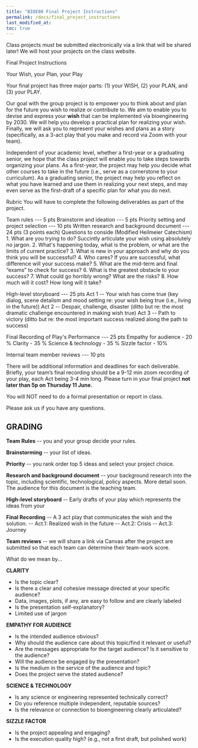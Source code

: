```yaml
---
title: "BIOE80 Final Project Instructions"
permalink: /docs/final_project_instructions
last_modified_at: 
toc: true
---
```


Class projects must be submitted electronically via a link that will be shared later! We will host your projects on the class website.

Final Project Instructions

Your Wish, your Plan, your Play 

Your final project has three major parts: (1) your WISH, (2) your PLAN, and (3) your PLAY.  

Our goal with the group project is to empower you to think about and plan for the future you wish to realize or contribute to.  We aim to enable you to devise and express your **wish** that can be implemented via bioengineering by 2030.  We will help you develop a practical plan for realizing your wish.  Finally, we will ask you to represent your wishes and plans as a story  (specifically, as a 3-act play that you make and record via Zoom with your team).   

Independent of your academic level, whether a first-year or a graduating senior, we hope that the class project will enable you to take steps towards organizing your plans.  As a first-year, the project may help you decide what other courses to take in the future (i.e., serve as a cornerstone to your curriculum).  As a graduating senior, the project may help you reflect on what you have learned and use them in realizing your next steps, and may even serve as the first-draft of a specific plan for what you do next.  

Rubric 
You will have to complete the following deliverables as part of the project.

Team rules --- 5 pts
Brainstorm and ideation --- 5 pts
Priority setting and project selection --- 10 pts
Written research and background document  --- 24 pts (3 points each)
	Questions to conside (Modified Heilmeier Catechism)
    1. What are you trying to do? Succintly articulate your wish using absolutely no jargon.
	  2. What's happening today, what is the problem, or what are the limits of current practice?
	  3. What is new in your approach and why do you think you will be successful?
	  4. Who cares? If you are successful, what difference will your success make?
    5. What are the mid-term and final “exams” to check for success?
	  6. What is the greatest obstacle to your success?
	  7. What could go horribly wrong? What are the risks?
	  8. How much will it cost?  How long will it take?

High-level storyboard --- 25 pts
    Act 1 -- Your wish has come  true (key dialog, scene detailsm and mood setting re: your wish being true (i.e., living in the future)) 
    Act 2 -- Despair, challenge, disaster (ditto but re: the most dramatic challenge encountered in making wish true)
    Act 3 -- Path to victory (ditto but re: the most important success realized along the path to success)

Final Recording of Play's Performance --- 25 pts
	 Empathy for audience - 20 %
	 Clarity - 35 %
	 Science & technology - 35 %
	 Sizzle factor - 10%

Internal team member reviews --- 10 pts

There will be additional information and deadlines for each deliverable.
Briefly, your team’s final recording should be a 9-12 min zoom recording of your play, each Act being 3-4 min long. 
Please turn in your final project **not later than 5p on Thursday 11 June.** 

You will NOT need to do a formal presentation or report in class.   

Please ask us if you have any questions.   

## GRADING

**Team Rules** -- you and your group decide your rules. 

**Brainstorming** -- your list of ideas. 

**Priority** -- you rank order top 5 ideas and select your project choice.  

**Research and background document** -- your background research into the topic, including scientific, technological, policy aspects. More detail soon. The audience for this document is the teaching team. 

**High-level storyboard** -- Early drafts of your play which represents the ideas from your 

**Final Recording** -- A 3 act play that communicates the wish and the solution. 
                    -- Act.1: Realized wish in the future
                    -- Act.2: Crisis 
                    -- Act.3: Journey 
                    
**Team reviews** -- we will share a link via Canvas after the project are submitted so that each team can determine their team-work score.

What do we mean by...

**CLARITY**

- Is the topic clear?
- Is there a clear and cohesive message directed at your specific audience? 
- Data, images, plots, if any, are easy to follow and are clearly labeled 
- Is the presentation self-explanatory?
- Limited use of jargon

**EMPATHY FOR AUDIENCE**

- Is the intended audience obvious?
- Why should the audience care about this topic/find it relevant or useful?
- Are the messages appropriate for the target audience? Is it sensitive to the audience? 
- Will the audience be engaged by the presentation? 
- Is the medium in the service of the audience and topic?
- Does the project serve the stated audience? 

**SCIENCE & TECHNOLOGY**

- Is any science or engineering represented technically correct?
- Do you reference multiple independent, reputable sources? 
- Is the relevance or connection to bioengineering clearly articulated?

**SIZZLE FACTOR**

- Is the project appealing and engaging? 
- Is the execution quality high? (e.g., not a first draft, but polished work)

